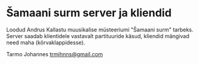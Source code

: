 # Šamaani surm server ja kliendid

Loodud Andrus Kallastu muusikalise müsteeriumi "Šamaani surm" tarbeks. Server saadab klientidele vastavalt partituuride käsud, kliendid mängivad need maha (kõrvaklappidesse). 


Tarmo Johannes trmjhnns@gmail.com
